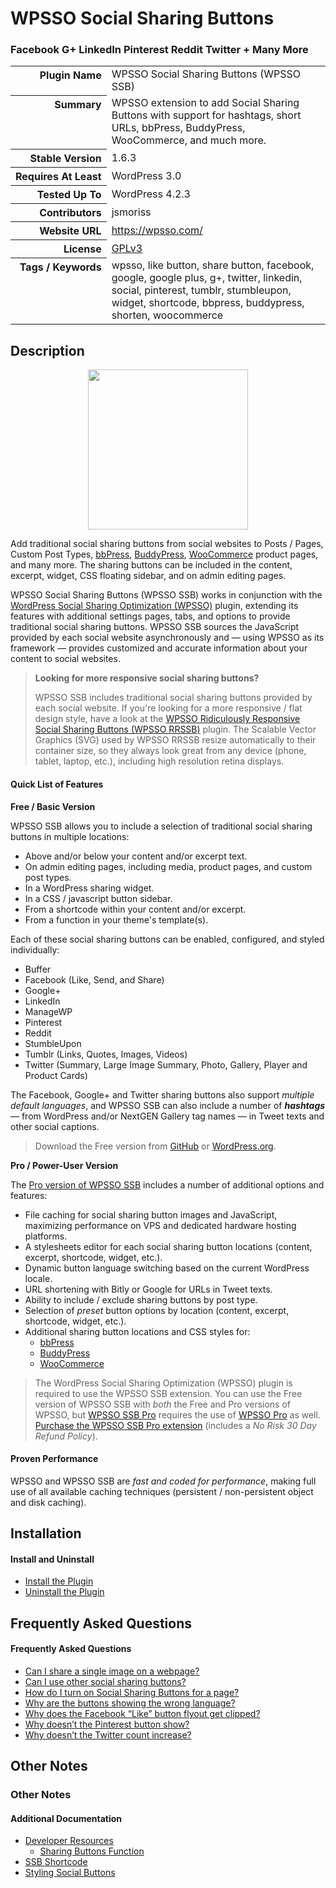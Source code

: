 <h1>WPSSO Social Sharing Buttons</h1><h3>Facebook G+ LinkedIn Pinterest Reddit Twitter + Many More</h3>

<table>
<tr><th align="right" valign="top" nowrap>Plugin Name</th><td>WPSSO Social Sharing Buttons (WPSSO SSB)</td></tr>
<tr><th align="right" valign="top" nowrap>Summary</th><td>WPSSO extension to add Social Sharing Buttons with support for hashtags, short URLs, bbPress, BuddyPress, WooCommerce, and much more.</td></tr>
<tr><th align="right" valign="top" nowrap>Stable Version</th><td>1.6.3</td></tr>
<tr><th align="right" valign="top" nowrap>Requires At Least</th><td>WordPress 3.0</td></tr>
<tr><th align="right" valign="top" nowrap>Tested Up To</th><td>WordPress 4.2.3</td></tr>
<tr><th align="right" valign="top" nowrap>Contributors</th><td>jsmoriss</td></tr>
<tr><th align="right" valign="top" nowrap>Website URL</th><td><a href="https://wpsso.com/">https://wpsso.com/</a></td></tr>
<tr><th align="right" valign="top" nowrap>License</th><td><a href="http://www.gnu.org/licenses/gpl.txt">GPLv3</a></td></tr>
<tr><th align="right" valign="top" nowrap>Tags / Keywords</th><td>wpsso, like button, share button, facebook, google, google plus, g+, twitter, linkedin, social, pinterest, tumblr, stumbleupon, widget, shortcode, bbpress, buddypress, shorten, woocommerce</td></tr>
</table>

<h2>Description</h2>

<p align="center"><img src="https://surniaulula.github.io/wpsso-ssb/assets/icon-256x256.png" width="256" height="256" /></p><p>Add traditional social sharing buttons from social websites to Posts / Pages, Custom Post Types, <a href="https://wordpress.org/plugins/bbpress/">bbPress</a>, <a href="https://wordpress.org/plugins/buddypress/">BuddyPress</a>, <a href="https://wordpress.org/plugins/woocommerce/">WooCommerce</a> product pages, and many more. The sharing buttons can be included in the content, excerpt, widget, CSS floating sidebar, and on admin editing pages.</p>

<p>WPSSO Social Sharing Buttons (WPSSO SSB) works in conjunction with the <a href="https://wordpress.org/plugins/wpsso/">WordPress Social Sharing Optimization (WPSSO)</a> plugin, extending its features with additional settings pages, tabs, and options to provide traditional social sharing buttons. WPSSO SSB sources the JavaScript provided by each social website asynchronously and &mdash; using WPSSO as its framework &mdash; provides customized and accurate information about your content to social websites.</p>

<blockquote>
<p><strong>Looking for more responsive social sharing buttons?</strong></p>

<p>WPSSO SSB includes traditional social sharing buttons provided by each social website. If you're looking for a more responsive / flat design style, have a look at the <a href="https://wordpress.org/plugins/wpsso-rrssb/">WPSSO Ridiculously Responsive Social Sharing Buttons (WPSSO RRSSB)</a> plugin. The Scalable Vector Graphics (SVG) used by WPSSO RRSSB resize automatically to their container size, so they always look great from any device (phone, tablet, laptop, etc.), including high resolution retina displays.</p>
</blockquote>

<h4>Quick List of Features</h4>

<p><strong>Free / Basic Version</strong></p>

<p>WPSSO SSB allows you to include a selection of traditional social sharing buttons in multiple locations:</p>

<ul>
<li>Above and/or below your content and/or excerpt text.</li>
<li>On admin editing pages, including media, product pages, and custom post types.</li>
<li>In a WordPress sharing widget.</li>
<li>In a CSS / javascript button sidebar.</li>
<li>From a shortcode within your content and/or excerpt.</li>
<li>From a function in your theme's template(s).</li>
</ul>

<p>Each of these social sharing buttons can be enabled, configured, and styled individually:</p>

<ul>
<li>Buffer</li>
<li>Facebook (Like, Send, and Share)</li>
<li>Google+</li>
<li>LinkedIn</li>
<li>ManageWP</li>
<li>Pinterest</li>
<li>Reddit</li>
<li>StumbleUpon</li>
<li>Tumblr (Links, Quotes, Images, Videos)</li>
<li>Twitter (Summary, Large Image Summary, Photo, Gallery, Player and Product Cards)</li>
</ul>

<p>The Facebook, Google+ and Twitter sharing buttons also support <em>multiple default languages</em>, and WPSSO SSB can also include a number of <strong><em>hashtags</em></strong> &mdash; from WordPress and/or NextGEN Gallery tag names &mdash; in Tweet texts and other social captions.</p>

<blockquote>
<p>Download the Free version from <a href="http://surniaulula.github.io/wpsso-ssb/">GitHub</a> or <a href="https://wordpress.org/plugins/wpsso-ssb/">WordPress.org</a>.</p>
</blockquote>

<p><strong>Pro / Power-User Version</strong></p>

<p>The <a href="http://wpsso.com/extend/plugins/wpsso-ssb/">Pro version of WPSSO SSB</a> includes a number of additional options and features:</p>

<ul>
<li>File caching for social sharing button images and JavaScript, maximizing performance on VPS and dedicated hardware hosting platforms.</li>
<li>A stylesheets editor for each social sharing button locations (content, excerpt, shortcode, widget, etc.).</li>
<li>Dynamic button language switching based on the current WordPress locale.</li>
<li>URL shortening with Bitly or Google for URLs in Tweet texts.</li>
<li>Ability to include / exclude sharing buttons by post type.</li>
<li>Selection of <em>preset</em> button options by location (content, excerpt, shortcode, widget, etc.).</li>
<li>Additional sharing button locations and CSS styles for:

<ul>
<li><a href="https://wordpress.org/plugins/bbpress/">bbPress</a></li>
<li><a href="https://wordpress.org/plugins/buddypress/">BuddyPress</a></li>
<li><a href="https://wordpress.org/plugins/woocommerce/">WooCommerce</a></li>
</ul></li>
</ul>

<blockquote>
<p>The WordPress Social Sharing Optimization (WPSSO) plugin is required to use the WPSSO SSB extension. You can use the Free version of WPSSO SSB with <em>both</em> the Free and Pro versions of WPSSO, but <a href="http://wpsso.com/extend/plugins/wpsso-ssb/">WPSSO SSB Pro</a> requires the use of <a href="http://wpsso.com/extend/plugins/wpsso/">WPSSO Pro</a> as well. <a href="http://wpsso.com/extend/plugins/wpsso-ssb/">Purchase the WPSSO SSB Pro extension</a> (includes a <em>No Risk 30 Day Refund Policy</em>).</p>
</blockquote>

<h4>Proven Performance</h4>

<p>WPSSO and WPSSO SSB are <em>fast and coded for performance</em>, making full use of all available caching techniques (persistent / non-persistent object and disk caching).</p>


<h2>Installation</h2>

<h4>Install and Uninstall</h4>

<ul>
    <li><a href="http://wpsso.com/codex/plugins/wpsso-ssb/installation/install-the-plugin/">Install the Plugin</a></li>
    <li><a href="http://wpsso.com/codex/plugins/wpsso-ssb/installation/uninstall-the-plugin/">Uninstall the Plugin</a></li>
</ul>


<h2>Frequently Asked Questions</h2>

<h4>Frequently Asked Questions</h4>

<ul>
    <li><a href="http://wpsso.com/codex/plugins/wpsso-ssb/faq/can-i-share-a-single-image-on-a-webpage/">Can I share a single image on a webpage?</a></li>
    <li><a href="http://wpsso.com/codex/plugins/wpsso-ssb/faq/can-i-use-other-social-sharing-buttons/">Can I use other social sharing buttons?</a></li>
    <li><a href="http://wpsso.com/codex/plugins/wpsso-ssb/faq/how-do-i-turn-on-social-sharing-buttons-for-a-page/">How do I turn on Social Sharing Buttons for a page?</a></li>
    <li><a href="http://wpsso.com/codex/plugins/wpsso-ssb/faq/why-are-the-buttons-showing-the-wrong-language/">Why are the buttons showing the wrong language?</a></li>
    <li><a href="http://wpsso.com/codex/plugins/wpsso-ssb/faq/why-does-the-facebook-like-button-flyout-get-clipped/">Why does the Facebook “Like” button flyout get clipped?</a></li>
    <li><a href="http://wpsso.com/codex/plugins/wpsso-ssb/faq/why-doesnt-the-pinterest-button-show/">Why doesn’t the Pinterest button show?</a></li>
    <li><a href="http://wpsso.com/codex/plugins/wpsso-ssb/faq/why-doesnt-the-twitter-count-increase/">Why doesn’t the Twitter count increase?</a></li>
</ul>


<h2>Other Notes</h2>

<h3>Other Notes</h3>
<h4>Additional Documentation</h4>

<ul>
    <li><a href="http://wpsso.com/codex/plugins/wpsso-ssb/notes/developer/">Developer Resources</a>
    <ul>
        <li><a href="http://wpsso.com/codex/plugins/wpsso-ssb/notes/developer/sharing-buttons-function/">Sharing Buttons Function</a></li>
    </ul></li>
    <li><a href="http://wpsso.com/codex/plugins/wpsso-ssb/notes/ssb-shortcode/">SSB Shortcode</a></li> 
    <li><a href="http://wpsso.com/codex/plugins/wpsso-ssb/notes/styling-social-buttons/">Styling Social Buttons</a></li>
</ul>

